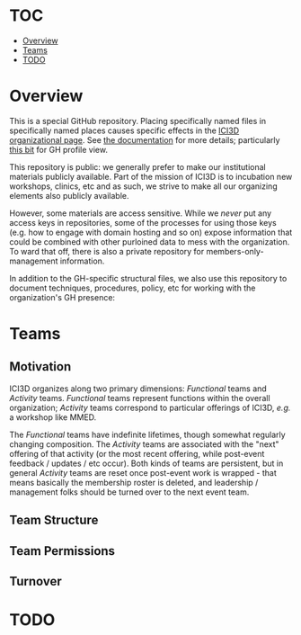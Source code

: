 # TOC

 - [Overview](#overview)
 - [Teams](#teams)
 - [TODO](#todo)


# Overview

This is a special GitHub repository. Placing specifically named files in specifically named places causes specific effects in the [ICI3D organizational page](https://github.com/orgs/ICI3D). See [the documentation](https://docs.github.com/en/organizations) for more details; particularly [this bit](https://docs.github.com/en/organizations/collaborating-with-groups-in-organizations/customizing-your-organizations-profile) for GH profile view.

This repository is public: we generally prefer to make our institutional materials publicly available. Part of the mission of ICI3D is to incubation new workshops, clinics, etc and as such, we strive to make all our organizing elements also publicly available.

However, some materials are access sensitive. While we *never* put any access keys in repositories, some of the processes for using those keys (e.g. how to engage with domain hosting and so on) expose information that could be combined with other purloined data to mess with the organization. To ward that off, there is also a private repository for members-only-management information.

In addition to the GH-specific structural files, we also use this repository to document techniques, procedures, policy, etc for working with the organization's GH presence:

# Teams

## Motivation

ICI3D organizes along two primary dimensions: *Functional* teams and *Activity* teams. *Functional* teams represent functions within the overall organization; *Activity* teams correspond to particular offerings of ICI3D, _e.g._ a workshop like MMED.

The *Functional* teams have indefinite lifetimes, though somewhat regularly changing composition. The *Activity* teams are associated with the "next" offering of that activity (or the most recent offering, while post-event feedback / updates / etc occur). Both kinds of teams are persistent, but in general *Activity* teams are reset once post-event work is wrapped - that means basically the membership roster is deleted, and leadership / management folks should be turned over to the next event team.

## Team Structure

## Team Permissions

## Turnover

# TODO
